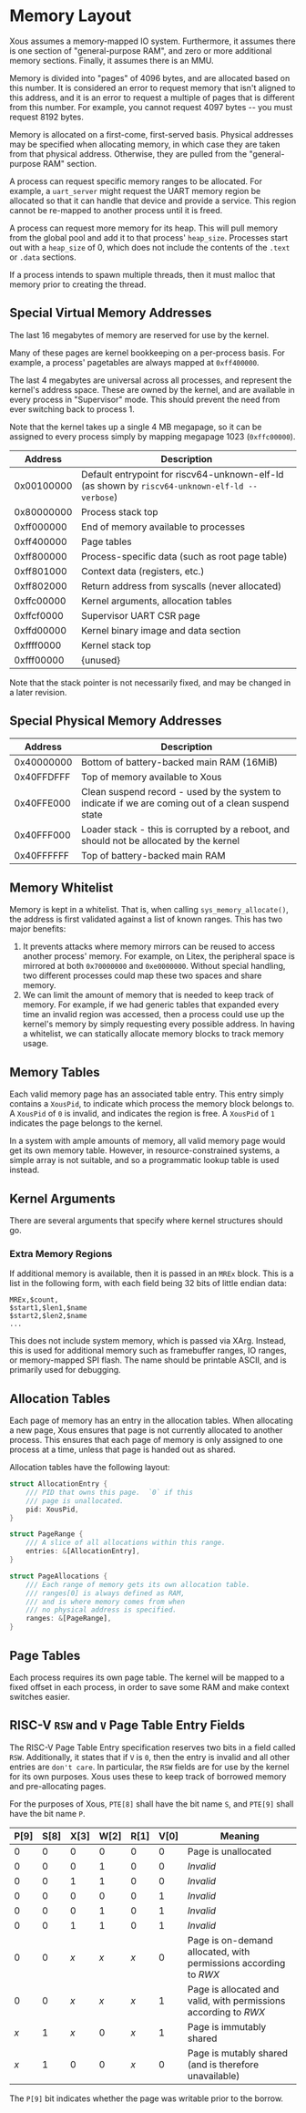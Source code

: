 
# Memory Layout

Xous assumes a memory-mapped IO system.  Furthermore, it assumes there
is one section of "general-purpose RAM", and zero or more additional
memory sections.  Finally, it assumes there is an MMU.

Memory is divided into "pages" of 4096 bytes, and are allocated based on
this number.  It is considered an error to request memory that isn't
aligned to this address, and it is an error to request a multiple of pages
that is different from this number.  For example, you cannot request 4097
bytes -- you must request 8192 bytes.

Memory is allocated on a first-come, first-served basis.  Physical addresses
may be specified when allocating memory, in which case they are taken from
that physical address.  Otherwise, they are pulled from the "general-purpose
RAM" section.

A process can request specific memory ranges to be allocated.  For
example, a `uart_server` might request the UART memory region be
allocated so that it can handle that device and provide a service.  This
region cannot be re-mapped to another process until it is freed.

A process can request more memory for its heap.  This will pull memory
from the global pool and add it to that process' `heap_size`.  Processes
start out with a `heap_size` of 0, which does not include the contents
of the `.text` or `.data` sections.

If a process intends to spawn multiple threads, then it must malloc that
memory prior to creating the thread.

## Special Virtual Memory Addresses

The last 16 megabytes of memory are reserved for use by the kernel.

Many of these pages are kernel bookkeeping on a per-process basis.  For
example, a process' pagetables are always mapped at `0xff400000`.

The last 4 megabytes are universal across all processes, and represent
the kernel's address space.  These are owned by the kernel, and are
available in every process in "Supervisor" mode.  This should prevent
the need from ever switching back to process 1.

Note that the kernel takes up a single 4 MB megapage, so it can be
assigned to every process simply by mapping megapage 1023 (`0xffc00000`).

| Address    | Description
| ---------- | -----------
| 0x00100000 | Default entrypoint for riscv64-unknown-elf-ld (as shown by `riscv64-unknown-elf-ld --verbose`)
| 0x80000000 | Process stack top
| 0xff000000 | End of memory available to processes
| 0xff400000 | Page tables
| 0xff800000 | Process-specific data (such as root page table)
| 0xff801000 | Context data (registers, etc.)
| 0xff802000 | Return address from syscalls (never allocated)
| 0xffc00000 | Kernel arguments, allocation tables
| 0xffcf0000 | Supervisor UART CSR page
| 0xffd00000 | Kernel binary image and data section
| 0xffff0000 | Kernel stack top
| 0xfff00000 | {unused}

Note that the stack pointer is not necessarily fixed, and may be changed
in a later revision.

## Special Physical Memory Addresses

| Address    | Description
| ---------- | -----------
| 0x40000000 | Bottom of battery-backed main RAM (16MiB)
| 0x40FFDFFF | Top of memory available to Xous
| 0x40FFE000 | Clean suspend record - used by the system to indicate if we are coming out of a clean suspend state
| 0x40FFF000 | Loader stack - this is corrupted by a reboot, and should not be allocated by the kernel
| 0x40FFFFFF | Top of battery-backed main RAM


## Memory Whitelist

Memory is kept in a whitelist.  That is, when calling
`sys_memory_allocate()`, the address is first validated against a list
of known ranges.  This has two major benefits:

1. It prevents attacks where memory mirrors can be reused to access
   another process' memory.  For example, on Litex, the peripheral space
   is mirrored at both `0x70000000` and `0xe0000000`.  Without special
   handling, two different processes could map these two spaces and
   share memory.
2. We can limit the amount of memory that is needed to keep track of
   memory.  For example, if we had generic tables that expanded every
   time an invalid region was accessed, then a process could use up the
   kernel's memory by simply requesting every possible address.  In
   having a whitelist, we can statically allocate memory blocks to track
   memory usage.

## Memory Tables

Each valid memory page has an associated table entry.  This entry simply
contains a `XousPid`, to indicate which process the memory block belongs
to.  A `XousPid` of `0` is invalid, and indicates the region is free.  A
`XousPid` of `1` indicates the page belongs to the kernel.

In a system with ample amounts of memory, all valid memory page would
get its own memory table.  However, in resource-constrained systems, a
simple array is not suitable, and so a programmatic lookup table is used
instead.

## Kernel Arguments

There are several arguments that specify where kernel structures should
go.

### Extra Memory Regions

If additional memory is available, then it is passed in an `MREx` block.
This is a list in the following form, with each field being 32 bits of
little endian data:

```
MREx,$count,
$start1,$len1,$name
$start2,$len2,$name
...
```

This does not include system memory, which is passed via XArg.  Instead,
this is used for additional memory such as framebuffer ranges, IO
ranges, or memory-mapped SPI flash.  The name should be printable ASCII,
and is primarily used for debugging.

## Allocation Tables

Each page of memory has an entry in the allocation tables.  When
allocating a new page, Xous ensures that page is not currently allocated
to another process.  This ensures that each page of memory is only
assigned to one process at a time, unless that page is handed out as
shared.

Allocation tables have the following layout:

```rust
struct AllocationEntry {
    /// PID that owns this page.  `0` if this
    /// page is unallocated.
    pid: XousPid,
}

struct PageRange {
    /// A slice of all allocations within this range.
    entries: &[AllocationEntry],
}

struct PageAllocations {
    /// Each range of memory gets its own allocation table.
    /// ranges[0] is always defined as RAM,
    /// and is where memory comes from when
    /// no physical address is specified.
    ranges: &[PageRange],
}
```

## Page Tables

Each process requires its own page table.  The kernel will be mapped to
a fixed offset in each process, in order to save some RAM and make
context switches easier.

## RISC-V `RSW` and `V` Page Table Entry Fields

The RISC-V Page Table Entry specification reserves two bits in a field
called `RSW`.  Additionally, it states that if `V` is `0`, then the
entry is invalid and all other entries are `don't care`.  In particular,
the `RSW` fields are for use by the kernel for its own purposes.  Xous
uses these to keep track of borrowed memory and pre-allocating pages.

For the purposes of Xous, `PTE[8]` shall have the bit name `S`, and
`PTE[9]` shall have the bit name `P`.

| P[9] | S[8] | X[3] | W[2] | R[1] | V[0] | Meaning               |
| ---- | ---- | ---- | ---- | ---- | ---- | --------------------- |
|  0   |  0   |  0   |  0   |  0   |  0   | Page is unallocated |
|  0   |  0   |  0   |  1   |  0   |  0   | _Invalid_ |
|  0   |  0   |  1   |  1   |  0   |  0   | _Invalid_ |
|  0   |  0   |  0   |  0   |  0   |  1   | _Invalid_ |
|  0   |  0   |  0   |  1   |  0   |  1   | _Invalid_ |
|  0   |  0   |  1   |  1   |  0   |  1   | _Invalid_ |
|  0   |  0   | _x_  | _x_  | _x_  |  0   | Page is on-demand allocated, with permissions according to _RWX_ |
|  0   |  0   | _x_  | _x_  | _x_  |  1   | Page is allocated and valid, with permissions according to _RWX_ |
| _x_  |  1   | _x_  |  0   | _x_  |  1   | Page is immutably shared |
| _x_  |  1   |  0   |  0   | _x_  |  0   | Page is mutably shared (and is therefore unavailable) |

The `P[9]` bit indicates whether the page was writable prior to the borrow.
